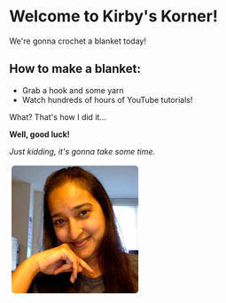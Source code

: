 # Welcome to Kirby's Korner!

We're gonna crochet a blanket today!

## How to make a blanket:

- Grab a hook and some yarn
- Watch hundreds of hours of YouTube tutorials! 

What? That's how I did it...


**Well, good luck!** 

_Just kidding, it's gonna take some time._

![alt text](/my-photo.png)




